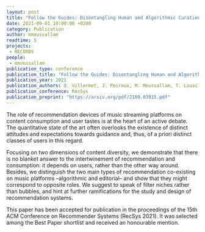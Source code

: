 ```yaml
---
layout: post
title: "Follow the Guides: Disentangling Human and Algorithmic Curation in Online Music Consumption"
date: 2021-09-01 10:00:00 +0200
category: Publication
author: mmoussallam
readtime: 5
projects:
 - RECORDS
people:
 - mmoussallam
publication_type: conference
publication_title: "Follow the Guides: Disentangling Human and Algorithmic Curation in Online Music Consumption"
publication_year: 2021
publication_authors: Q. Villermet, J. Poiroux, M. Moussallam, T. Louail, C. Roth
publication_conference: RecSys
publication_preprint: "https://arxiv.org/pdf/2109.03915.pdf"
---
```


The role of recommendation devices of music streaming platforms on content consumption and user tastes is at the heart of an active
debate. The quantitative state of the art often overlooks the existence of distinct attitudes and expectations towards guidance and,
thus, of a priori distinct classes of users in this regard. 

Focusing on two dimensions of content diversity, we demonstrate that there is
no blanket answer to the intertwinement of recommendation and consumption: it depends on users, rather than the other way around.
Besides, we distinguish the two main types of recommendation co-existing on music platforms –algorithmic and editorial– and show
that they might correspond to opposite roles. We suggest to speak of filter niches rather than bubbles, and hint at further ramifications
for the study and design of recommendation systems.

This paper has been accepted for publication in the proceedings of the 15th ACM Conference on Recommender Systems (RecSys 2021).
It was selected among the Best Paper shortlist and received an honourable mention.
